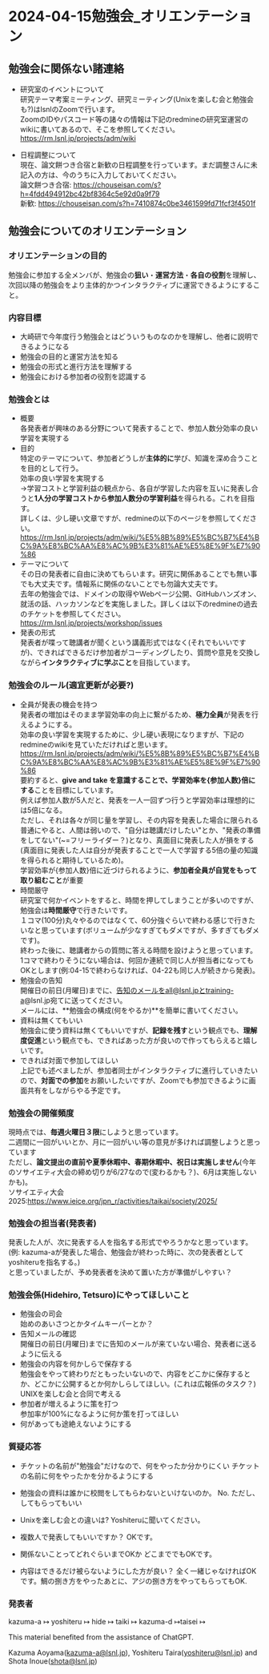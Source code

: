 # 2024-04-15勉強会_オリエンテーション
## 勉強会に関係ない諸連絡
- 研究室のイベントについて<br>
研究テーマ考案ミーティング、研究ミーティング(Unixを楽しむ会と勉強会も?)はlsnlのZoomで行います。<br>
ZoomのIDやパスコード等の諸々の情報は下記のredmineの研究室運営のwikiに書いてあるので、そこを参照してください。<br>
https://rm.lsnl.jp/projects/adm/wiki<br>

- 日程調整について<br>
現在、論文餅つき合宿と新歓の日程調整を行っています。まだ調整さんに未記入の方は、今のうちに入力しておいてください。<br>
論文餅つき合宿: https://chouseisan.com/s?h=4fdd494912bc42bf8364c5e92d0a9f79<br>
新歓: https://chouseisan.com/s?h=7410874c0be3461599fd71fcf3f4501f<br>

## 勉強会についてのオリエンテーション
### オリエンテーションの目的
勉強会に参加する全メンバが、勉強会の**狙い**・**運営方法**・**各自の役割**を理解し、次回以降の勉強会をより主体的かつインタラクティブに運営できるようにすること。
### 内容目標
- 大崎研で今年度行う勉強会とはどういうものなのかを理解し、他者に説明できるようになる
- 勉強会の目的と運営方法を知る
- 勉強会の形式と進行方法を理解する
- 勉強会における参加者の役割を認識する
### 勉強会とは
- 概要<br>
各発表者が興味のある分野について発表することで、参加人数分効率の良い学習を実現する<br>
- 目的<br>
特定のテーマについて、参加者どうしが**主体的に**学び、知識を深め合うことを目的として行う。<br>
効率の良い学習を実現する<br>
->学習コストと学習利益の観点から、各自が学習した内容を互いに発表し合うと**1人分の学習コストから参加人数分の学習利益**を得られる。これを目指す。<br>
詳しくは、少し硬い文章ですが、redmineの以下のページを参照してください。<br>
https://rm.lsnl.jp/projects/adm/wiki/%E5%8B%89%E5%BC%B7%E4%BC%9A%E8%BC%AA%E8%AC%9B%E3%81%AE%E5%8E%9F%E7%90%86<br>
- テーマについて<br>
その日の発表者に自由に決めてもらいます。研究に関係あることでも無い事でも大丈夫です。情報系に関係のないことでも勿論大丈夫です。<br>
去年の勉強会では、ドメインの取得やWebページ公開、GitHubハンズオン、就活の話、ハッカソンなどを実施しました。詳しくは以下のredmineの過去のチケットを参照してください。<br>
https://rm.lsnl.jp/projects/workshop/issues<br>
- 発表の形式<br>
発表者が喋って聴講者が聞くという講義形式ではなく(それでもいいですが)、できればできるだけ参加者がコーディングしたり、質問や意見を交換しながら**インタラクティブに学ぶこと**を目指しています。<br>
### 勉強会のルール(適宜更新が必要?)
- 全員が発表の機会を持つ<br>
 発表者の増加はそのまま学習効率の向上に繋がるため、**極力全員**が発表を行えるようにする。<br>
 効率の良い学習を実現するために、少し硬い表現になりますが、下記のredmineのwikiを見ていただければと思います。<br>
https://rm.lsnl.jp/projects/adm/wiki/%E5%8B%89%E5%BC%B7%E4%BC%9A%E8%BC%AA%E8%AC%9B%E3%81%AE%E5%8E%9F%E7%90%86<br>
要約すると、**give and take を意識することで、学習効率を{参加人数}倍にする**ことを目標にしています。<br>
例えば参加人数が5人だと、発表を一人一回ずつ行うと学習効率は理想的には5倍になる。<br>
ただし、それは各々が同じ量を学習し、その内容を発表した場合に限られる<br>
普通にやると、人間は弱いので、"自分は聴講だけしたい"とか、"発表の準備をしてない"(~=フリーライダー？)となり、真面目に発表した人が損をする(真面目に発表した人は自分が発表することで一人で学習する5倍の量の知識を得られると期待しているため)。<br>
学習効率が{参加人数}倍に近づけられるように、**参加者全員が自覚をもって取り組むこと**が重要<br>
- 時間厳守<br>
研究室で何かイベントをすると、時間を押してしまうことが多いのですが、勉強会は**時間厳守**で行きたいです。<br>
１コマ(100分)丸々やるのではなくて、60分強ぐらいで終わる感じで行きたいなと思っています(ボリュームが少なすぎてもダメですが、多すぎてもダメです)。<br>
終わった後に、聴講者からの質問に答える時間を設けようと思っています。<br>
1コマで終わりそうにない場合は、何回か連続で同じ人が担当者になってもOKとします(例:04-15で終わらなければ、04-22も同じ人が続きから発表)。<br>
- 勉強会の告知<br>
開催日の前日(月曜日)までに、告知のメールをall@lsnl.jpとtraining-a@lsnl.jp宛てに送ってください。<br>
メールには、**勉強会の構成(何をやるか)**を簡単に書いてください。<br>
- 資料は無くてもいい<br>
勉強会に使う資料は無くてもいいですが、**記録を残す**という観点でも、**理解度促進**という観点でも、できればあった方が良いので作ってもらえると嬉しいです。<br>
- できれば対面で参加してほしい<br>
上記でも述べましたが、参加者同士がインタラクティブに進行していきたいので、**対面での参加**をお願いしたいですが、Zoomでも参加できるように画面共有をしながらやる予定です。<br>
### 勉強会の開催頻度
現時点では、**毎週火曜日３限**にしようと思っています。<br>
二週間に一回がいいとか、月に一回がいい等の意見が多ければ調整しようと思っています<br>
ただし、**論文提出の直前や夏季休暇中、春期休暇中、祝日は実施しません**(今年のソサイエティ大会の締め切りが6/27なので(変わるかも？)、6月は実施しないかも)。<br>
ソサイエティ大会2025:https://www.ieice.org/jpn_r/activities/taikai/society/2025/
### 勉強会の担当者(発表者)
発表した人が、次に発表する人を指名する形式でやろうかなと思っています。(例: kazuma-aが発表した場合、勉強会が終わった時に、次の発表者としてyoshiteruを指名する。)<br>
と思っていましたが、予め発表者を決めて置いた方が準備がしやすい？<br>
### 勉強会係(Hidehiro, Tetsuro)にやってほしいこと
- 勉強会の司会<br>
始めのあいさつとかタイムキーパーとか？<br>
- 告知メールの確認<br>
開催日の前日(月曜日)までに告知のメールが来ていない場合、発表者に送るように伝える<br>
- 勉強会の内容を何かしらで保存する<br>
勉強会をやって終わりだともったいないので、内容をどこかに保存するとか、どこかに公開するとか何かしらしてほしい。(これは広報係のタスク？)<br>
UNIXを楽しむ会と合同で考える<br>
- 参加者が増えるように策を打つ<br>
参加率が100%になるように何か策を打ってほしい<br>
- 何があっても途絶えないようにする<br>

### 質疑応答
- チケットの名前が"勉強会"だけなので、何をやったか分かりにくい
チケットの名前に何をやったかを分かるようにする

- 勉強会の資料は誰かに校閲をしてもらわないといけないのか。
No. ただし、してもらってもいい

- Unixを楽しむ会との違いは?
Yoshiteruに聞いてください。

- 複数人で発表してもいいですか？
OKです。

- 関係ないことってどれぐらいまでOKか
どこまででもOKです。

- 内容はできるだけ被らないようにした方が良い？
全く一緒じゃなければOKです。鯛の捌き方をやったあとに、アジの捌き方をやってもらってもOK.

### 発表者
kazuma-a ↦ yoshiteru ↦  hide ↦ taiki ↦ kazuma-d ↦taisei ↦

This material benefited from the assistance of ChatGPT.

Kazuma Aoyama(kazuma-a@lsnl.jp), Yoshiteru Taira(yoshiteru@lsnl.jp) and Shota Inoue(shota@lsnl.jp)